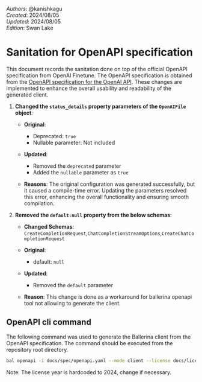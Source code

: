 _Authors_: @kanishkagu  \
_Created_: 2024/08/05 \
_Updated_: 2024/08/05 \
_Edition_: Swan Lake

# Sanitation for OpenAPI specification

This document records the sanitation done on top of the official OpenAPI specification from OpenAI Finetune. The OpenAPI specification is obtained from the [OpenAPI specification for the OpenAI API](https://github.com/openai/openai-openapi/blob/master/openapi.yaml). These changes are implemented to enhance the overall usability and readability of the generated client.

1. **Changed the `status_details` property parameters of the `OpenAIFile` object**:
   - **Original**:
      - Deprecated: `true`
      - Nullable parameter: Not included

   - **Updated**:
      - Removed the `deprecated` parameter
      - Added the `nullable` parameter as `true`

   - **Reasons**: The original configuration was generated successfully, but it caused a compile-time error. Updating the parameters resolved this error, enhancing the overall functionality and ensuring smooth compilation.


2. **Removed the `default:null` property from the below schemas**:

   - **Changed Schemas**: `CreateCompletionRequest`,`ChatCompletionStreamOptions`,`CreateChatCompletionRequest`

   - **Original**:
      - default: `null`

   - **Updated**:
      - Removed the `default` parameter 

   - **Reason**: This change is done as a workaround for ballerina openapi tool not allowing to generate the client.

## OpenAPI cli command

The following command was used to generate the Ballerina client from the OpenAPI specification. The command should be executed from the repository root directory.

```bash
bal openapi -i docs/spec/openapi.yaml --mode client --license docs/license.txt -o ballerina --tags 'Fine-tuning','Files','Models'
```
Note: The license year is hardcoded to 2024, change if necessary.
